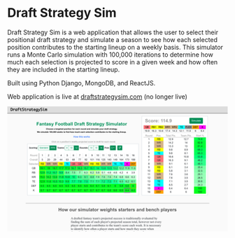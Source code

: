 # Draft Strategy Sim

Draft Strategy Sim is a web application that allows the user to select their positional draft strategy and simulate a season to see how each selected position contributes to the starting lineup on a weekly basis. This simulator runs a Monte Carlo simulation with 100,000 iterations to determine how much each selection is projected to score in a given week and how often they are included in the starting lineup.

Built using Python Django, MongoDB, and ReactJS.

Web application is live at [draftstrategysim.com](https://www.draftstrategysim.com) (no longer live)

![home](draftstrategysim-home.png)


